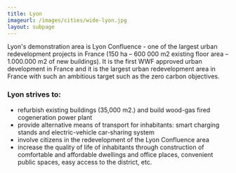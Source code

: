 ```yaml
---
title: Lyon
imageurl: /images/cities/wide-lyon.jpg
layout: subpage
---
```

Lyon's demonstration area is Lyon Confluence - one of the largest urban redevelopment projects in France (150 ha – 600 000 m2 existing floor area – 1.000.000 m2 of new buildings).  It is the first WWF approved urban development in France and it is the largest urban redevelopment area in France with such an ambitious target such as the zero carbon objectives.

### Lyon strives to:

* refurbish existing buildings (35,000 m2.) and build wood-gas fired cogeneration power plant
* provide alternative means of transport for inhabitants: smart charging stands and electric-vehicle car-sharing system
* involve citizens in the redevelopment of the Lyon Confluence area
* increase the quality of life of inhabitants through construction of comfortable and affordable dwellings and office places, convenient public spaces, easy access to the district, etc.
